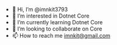 - 👋 Hi, I’m @imnkit3793
- 👀 I’m interested in Dotnet Core
- 🌱 I’m currently learning Dotnet Core
- 💞️ I’m looking to collaborate on Core
- 📫 How to reach me imnkit@gmail.com

<!---
imnkit3793/imnkit3793 is a ✨ special ✨ repository because its `README.md` (this file) appears on your GitHub profile.
You can click the Preview link to take a look at your changes.
--->
